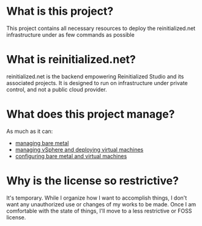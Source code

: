 # What is this project?
This project contains all necessary resources to deploy the reinitialized.net infrastructure under as few commands as possible

# What is reinitialized.net?
reinitialized.net is the backend empowering Reinitialized Studio and its associated projects. It is designed to run on infrastructure under private control, and not a public cloud provider.

# What does this project manage?
As much as it can:
- [managing bare metal](https://maas.io)
- [managing vSphere and deploying virtual machines](https://terraform.io)
- [configuring bare metal and virtual machines](https://ansible.io)

# Why is the license so restrictive?
It's temporary. While I organize how I want to accomplish things, I don't want any unauthorized use or changes of my works to be made. Once I am comfortable with the state of things, I'll move to a less restrictive or FOSS license.